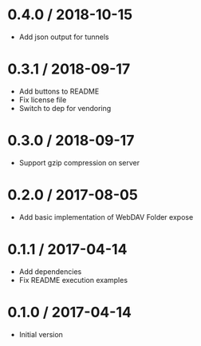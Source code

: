 # 0.4.0 / 2018-10-15

  * Add json output for tunnels

# 0.3.1 / 2018-09-17

  * Add buttons to README
  * Fix license file
  * Switch to dep for vendoring

# 0.3.0 / 2018-09-17

  * Support gzip compression on server

# 0.2.0 / 2017-08-05

  * Add basic implementation of WebDAV Folder expose

# 0.1.1 / 2017-04-14

  * Add dependencies
  * Fix README execution examples

# 0.1.0 / 2017-04-14

  * Initial version